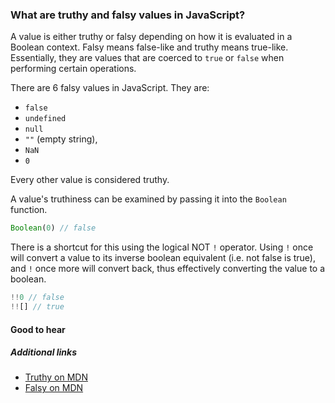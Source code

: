 ### What are truthy and falsy values in JavaScript?

A value is either truthy or falsy depending on how it is evaluated in a Boolean context. Falsy means false-like and truthy means true-like. Essentially, they are values that are coerced to `true` or `false` when performing certain operations.

There are 6 falsy values in JavaScript. They are:

- `false`
- `undefined`
- `null`
- `""` (empty string),
- `NaN`
- `0`

Every other value is considered truthy.

A value's truthiness can be examined by passing it into the `Boolean` function.

```js
Boolean(0) // false
```

There is a shortcut for this using the logical NOT `!` operator. Using `!` once will convert a value to its inverse boolean equivalent (i.e. not false is true), and `!` once more will convert back, thus effectively converting the value to a boolean.

```js
!!0 // false
!![] // true
```

#### Good to hear

##### Additional links

- [Truthy on MDN](https://developer.mozilla.org/en/docs/Glossary/Truthy)
- [Falsy on MDN](https://developer.mozilla.org/en-US/docs/Glossary/Falsy)

<!-- Whenever possible, link a more detailed explanation. -->

<!-- tags: (javascript) -->

<!-- expertise: (1) -->
